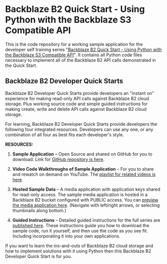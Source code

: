 # Backblaze B2 Quick Start - Using Python with the Backblaze S3 Compatible API 
This is the code repository for a working sample application for the developer self training series "[Backblaze B2 Quick Start - Using Python with the Backblaze S3 Compatible API](https://backblaze.com/b2/docs/python.html)". It contains all Python code files necessary to implement all of the Backblaze B2 API calls demonstrated in the Quick Start.
## Backblaze B2 Developer Quick Starts
Backblaze B2 Developer Quick Starts provide developers an "instant on" experience for making read-only API calls against Backblaze B2 cloud storage. Plus working source code and simple guided instructions for making create, write and delete API calls against Backblaze B2 cloud storage.   

For learning, Backblaze B2 Developer Quick Starts provide developers the following four integrated resources.  Developers can use any one, or any combination of all four as best fits each developer's style. 

**RESOURCES:**

1. **Sample Application** – Open Source and shared on GitHub for you to download.  Link for [GitHub repository is here](https://github.com/backblaze-b2-samples/b2-python-s3-sample/).

2. **Video Code Walkthroughs of Sample Application** – For you to share and rewatch on demand on YouTube. The [playlist for related videos is here](https://www.youtube.com/c/backblaze/playlists).

3. **Hosted Sample Data** –  A media application with application keys shared for read-only access. The sample media application is hosted in a  Backblaze B2 bucket configured with PUBLIC access.  You can [preview the media application here](https://s3.us-west-002.backblazeb2.com/developer-b2-quick-start/album/photos.html). (Navigate with left/right arrows, or selecting thumbnails along bottom.)

4. **Guided Instructions** – Detailed guided instructions for the full series are [published here](https://backblaze.com/b2/docs/python.html). These instructions guide you how to download the sample code, run it yourself, and then use the code as you see fit. Including incorporating it into your own applications.

If you want to learn the ins-and-outs of Backblaze B2 cloud storage and how to implement solutions with it using Python then this Backblaze B2 Developer Quick Start is for you.  

